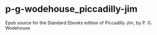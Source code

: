 # p-g-wodehouse_piccadilly-jim
Epub source for the Standard Ebooks edition of Piccadilly Jim, by P. G. Wodehouse

